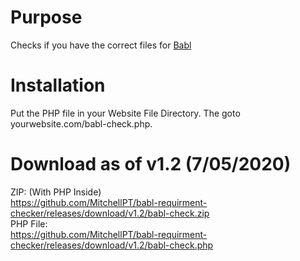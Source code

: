 # Purpose
Checks if you have the correct files for [Babl](https://www.gmodstore.com/market/view/babl-where-a-community-thrives)

# Installation
Put the PHP file in your Website File Directory. The goto yourwebsite.com/babl-check.php.

# Download as of v1.2 (7/05/2020)
ZIP: (With PHP Inside)\
https://github.com/MitchellPT/babl-requirment-checker/releases/download/v1.2/babl-check.zip \
PHP File:\
https://github.com/MitchellPT/babl-requirment-checker/releases/download/v1.2/babl-check.php
